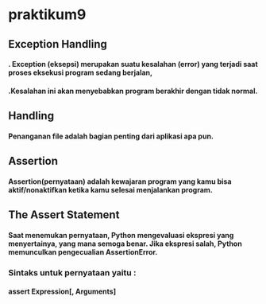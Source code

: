 # praktikum9

## Exception Handling
#### . Exception (eksepsi) merupakan suatu kesalahan (error) yang terjadi saat proses eksekusi program sedang berjalan,
#### .Kesalahan ini akan menyebabkan program berakhir dengan tidak normal.
## Handling
#### Penanganan file adalah bagian penting dari aplikasi apa pun.
## Assertion
#### Assertion(pernyataan) adalah kewajaran program yang kamu bisa aktif/nonaktifkan ketika kamu selesai menjalankan program.
## The Assert Statement
#### Saat menemukan pernyataan, Python mengevaluasi ekspresi yang menyertainya, yang mana semoga benar. Jika ekspresi salah, Python memunculkan pengecualian AssertionError.
### Sintaks untuk pernyataan yaitu :
#### assert Expression[, Arguments]
